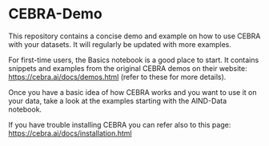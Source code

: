 # CEBRA-Demo
This repository contains a concise demo and example on how to use CEBRA with your datasets.
It will regularly be updated with more examples.

For first-time users, the Basics notebook is a good place to start. It contains snippets and examples from the original CEBRA demos on their website: https://cebra.ai/docs/demos.html (refer to these for more details).

Once you have a basic idea of how CEBRA works and you want to use it on your data, take a look at the examples starting with the AIND-Data notebook. 

If you have trouble installing CEBRA you can refer also to this page: https://cebra.ai/docs/installation.html

